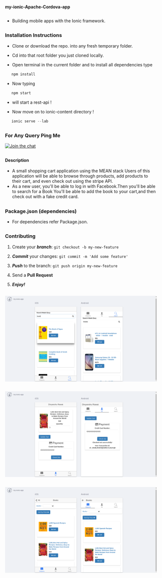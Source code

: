 #### my-ionic-Apache-Cordova-app

##

* Building mobile apps with the Ionic framework.

##

### Installation Instructions

* Clone or download the repo. into any fresh temporary folder.

* Cd into that root folder you just cloned locally.

* Open terminal in the current folder and to install all dependencies type 

```javascript
   npm install 
```

* Now typing 

```javascript
   npm start 
```

* will start a rest-api !

* Now move on to ionic-content directory !

```javascript
   ionic serve --lab
```

##

### For Any Query Ping Me

[![Join the chat](https://img.shields.io/badge/gitter-join%20chat%20%E2%86%92-brightgreen.svg)](https://gitter.im/divyanshu001)

##

#### Description

* A small shopping cart application using the MEAN stack Users of this application will be able to browse through products,
  add products to their cart, and even check out using the stripe API.
* As a new user, you'll be able to log in with Facebook.Then you'll be able to search for a Book
  You'll be able to add the book to your cart,and then check out with a fake credit card.

##

### Package.json (dependencies)
  
* For dependencies refer Package.json.

##

### Contributing

1. Create your **_branch_**: `git checkout -b my-new-feature`

2. **_Commit_** your changes: `git commit -m 'Add some feature'`

3. **_Push_** to the branch: `git push origin my-new-feature`

4. Send a **Pull Request**

5. **_Enjoy!_**

##

![alt tag](https://github.com/divyanshu-rawat/my-ionic-Apache-Cordova/blob/master/screenshot/searching.png)

##

![alt tag](https://github.com/divyanshu-rawat/my-ionic-Apache-Cordova/blob/master/screenshot/fakecheckout%20%26%20fb%20Login.png)

##

![alt tag](https://github.com/divyanshu-rawat/my-ionic-Apache-Cordova/blob/master/screenshot/searching_2.png)

##

